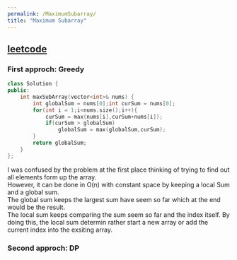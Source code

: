 ```yaml
---
permalink: /MaximumSubarray/
title: "Maximum Subarray"
---
```



## [leetcode](https://leetcode.com/problems/maximum-subarray/)

### First approch: Greedy
```cpp
class Solution {
public:
    int maxSubArray(vector<int>& nums) {
        int globalSum = nums[0];int curSum = nums[0];
        for(int i = 1;i<nums.size();i++){
            curSum = max(nums[i],curSum+nums[i]);
            if(curSum > globalSum)
                globalSum = max(globalSum,curSum);
        }
        return globalSum;
    }
};
```
I was confused by the problem at the first place thinking of trying to find out all elements form up the array.   
However, it can be done in O(n) with constant space by keeping a local Sum and a global sum.   
The global sum keeps the largest sum have seem so far which at the end would be the result.  
The local sum keeps comparing the sum seem so far and the index itself. By doing this, the local sum determin rather start a new array or add the current index into the exsiting array.   

### Second approch: DP
